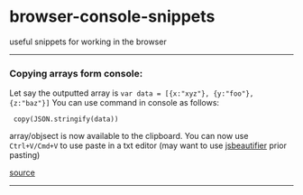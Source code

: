 # browser-console-snippets
useful snippets for working in the browser

-----------------

### Copying arrays form console: 

Let say the outputted array is `var data = [{x:"xyz"}, {y:"foo"}, {z:"baz"}]` You can use command in console as follows: 
```
 copy(JSON.stringify(data))
```
array/objsect is now available to the clipboard. You can now use `Ctrl+V/Cmd+V` to use paste in a txt editor (may want to use  [jsbeautifier](http://jsbeautifier.org/) prior pasting) 

[source](http://stackoverflow.com/a/41032640)


-----------------
